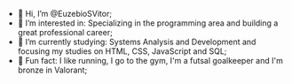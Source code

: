 - 👋 Hi, I’m @EuzebioSVitor;
- 👀 I’m interested in: Specializing in the programming area and building a great professional career;
- 🌱 I’m currently studying: Systems Analysis and Development and focusing my studies on HTML, CSS, JavaScript and SQL;
- 🎼 Fun fact: I like running,  I go to the gym, I'm a futsal goalkeeper and I'm bronze in Valorant;
